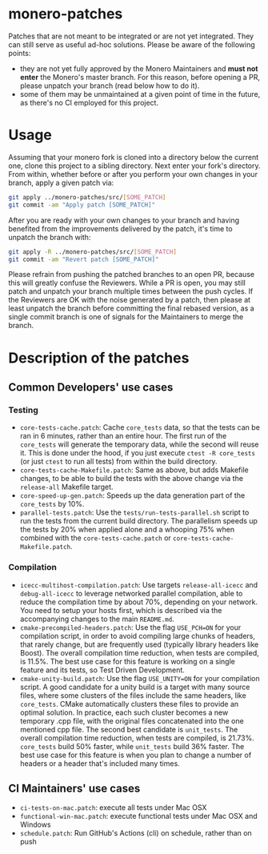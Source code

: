 # monero-patches
Patches that are not meant to be integrated or are not yet integrated. They can still serve as useful ad-hoc solutions.
Please be aware of the following points:
- they are not yet fully approved by the Monero Maintainers and **must not enter** the Monero's master branch. For this reason, before opening a PR, please unpatch your branch (read below how to do it).
- some of them may be unmaintained at a given point of time in the future, as there's no CI employed for this project.

# Usage

Assuming that your monero fork is cloned into a directory below the current one, clone this project to a sibling directory. Next enter your fork's directory. From within, whether before or after you perform your own changes in your branch, apply a given patch via:

```bash
git apply ../monero-patches/src/[SOME_PATCH]
git commit -am "Apply patch [SOME_PATCH]"
```

After you are ready with your own changes to your branch and having benefited from the improvements delivered by the patch, it's time to unpatch the branch with:

```bash
git apply -R ../monero-patches/src/[SOME_PATCH]
git commit -am "Revert patch [SOME_PATCH]"
```

Please refrain from pushing the patched branches to an open PR, because this will greatly confuse the Reviewers. While a PR is open, you may still patch and unpatch your branch multiple times between the push cycles.
If the Reviewers are OK with the noise generated by a patch, then please at least unpatch the branch before committing the final rebased version, as a single commit branch is one of signals for the Maintainers to merge the branch.

# Description of the patches

## Common Developers' use cases

### Testing
- `core-tests-cache.patch`: Cache `core_tests` data, so that the tests can be ran in 6 minutes, rather than an entire hour. The first run of the `core_tests` will generate the temporary data, while the second will reuse it. This is done under the hood, if you just execute `ctest -R core_tests` (or just `ctest` to run all tests) from within the build directory.
- `core-tests-cache-Makefile.patch`: Same as above, but adds Makefile changes, to be able to build the tests with the above change via the `release-all` Makefile target.
- `core-speed-up-gen.patch`: Speeds up the data generation part of the `core_tests` by 10%.
- `parallel-tests.patch`: Use the `tests/run-tests-parallel.sh` script to run the tests from the current build directory. The parallelism speeds up the tests by 20% when applied alone and a whooping 75% when combined with the `core-tests-cache.patch` or `core-tests-cache-Makefile.patch`.

### Compilation
- `icecc-multihost-compilation.patch`: Use targets `release-all-icecc` and `debug-all-icecc` to leverage networked parallel compilation, able to reduce the compilation time by about 70%, depending on your network. You need to setup your hosts first, which is described via the accompanying changes to the main `README.md`.
- `cmake-precompiled-headers.patch`: Use the flag `USE_PCH=ON` for your compilation script, in order to avoid compiling large chunks of headers, that rarely change, but are frequently used (typically library headers like Boost). The overall compilation time reduction, when tests are compiled, is 11.5%. The best use case for this feature is working on a single feature and its tests, so Test Driven Development.
- `cmake-unity-build.patch`: Use the flag `USE_UNITY=ON` for your compilation script. A good candidate for a unity build is a target with many source files, where some clusters of the files include the same headers, like `core_tests`. CMake automatically clusters these files to provide an optimal solution. In practice, each such cluster becomes a new temporary .cpp file, with the original files concatenated into the one mentioned cpp file. The second best candidate is `unit_tests`. The overall compilation time reduction, when tests are compiled, is  21.73%. `core_tests` build 50% faster, while `unit_tests` build 36% faster. The best use case for this feature is when you plan to change a number of headers or a header that's included many times.


## CI Maintainers' use cases
- `ci-tests-on-mac.patch`: execute all tests under Mac OSX
- `functional-win-mac.patch`: execute functional tests under Mac OSX and Windows
- `schedule.patch`: Run GitHub's Actions (cli) on schedule, rather than on push
